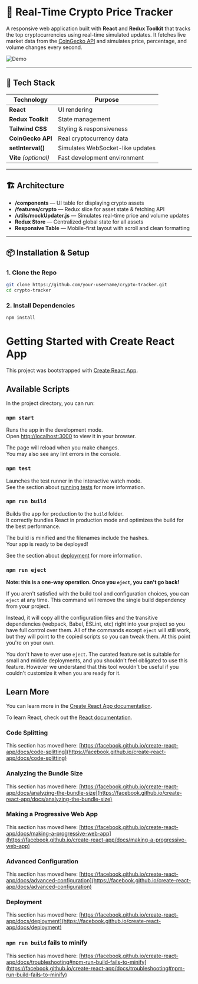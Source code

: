 # 🚀 Real-Time Crypto Price Tracker

A responsive web application built with **React** and **Redux Toolkit** that tracks the top cryptocurrencies using real-time simulated updates. It fetches live market data from the [CoinGecko API](https://www.coingecko.com/en/api) and simulates price, percentage, and volume changes every second.

![Demo](https://media.giphy.com/media/v1.Y2lkPTc5MGI3NjExZTIxYWU3NDFmYTQ1ODNiZTY3YjBkNzE3NDliMDU2ZTQyZTU3ZDUwYyZjdD1n/LmNwrBheE1yN0UOaDR/giphy.gif)

---

## 🧰 Tech Stack

| Technology | Purpose |
|------------|---------|
| **React** | UI rendering |
| **Redux Toolkit** | State management |
| **Tailwind CSS** | Styling & responsiveness |
| **CoinGecko API** | Real cryptocurrency data |
| **setInterval()** | Simulates WebSocket-like updates |
| **Vite** *(optional)* | Fast development environment |

---

## 🏗️ Architecture

- **/components** — UI table for displaying crypto assets
- **/features/crypto** — Redux slice for asset state & fetching API
- **/utils/mockUpdater.js** — Simulates real-time price and volume updates
- **Redux Store** — Centralized global state for all assets
- **Responsive Table** — Mobile-first layout with scroll and clean formatting

---

## 📦 Installation & Setup

### 1. Clone the Repo
```bash
git clone https://github.com/your-username/crypto-tracker.git
cd crypto-tracker
```

### 2. Install Dependencies
```bash
npm install
```

# Getting Started with Create React App

This project was bootstrapped with [Create React App](https://github.com/facebook/create-react-app).

## Available Scripts

In the project directory, you can run:

### `npm start`

Runs the app in the development mode.\
Open [http://localhost:3000](http://localhost:3000) to view it in your browser.

The page will reload when you make changes.\
You may also see any lint errors in the console.

### `npm test`

Launches the test runner in the interactive watch mode.\
See the section about [running tests](https://facebook.github.io/create-react-app/docs/running-tests) for more information.

### `npm run build`

Builds the app for production to the `build` folder.\
It correctly bundles React in production mode and optimizes the build for the best performance.

The build is minified and the filenames include the hashes.\
Your app is ready to be deployed!

See the section about [deployment](https://facebook.github.io/create-react-app/docs/deployment) for more information.

### `npm run eject`

**Note: this is a one-way operation. Once you `eject`, you can't go back!**

If you aren't satisfied with the build tool and configuration choices, you can `eject` at any time. This command will remove the single build dependency from your project.

Instead, it will copy all the configuration files and the transitive dependencies (webpack, Babel, ESLint, etc) right into your project so you have full control over them. All of the commands except `eject` will still work, but they will point to the copied scripts so you can tweak them. At this point you're on your own.

You don't have to ever use `eject`. The curated feature set is suitable for small and middle deployments, and you shouldn't feel obligated to use this feature. However we understand that this tool wouldn't be useful if you couldn't customize it when you are ready for it.

## Learn More

You can learn more in the [Create React App documentation](https://facebook.github.io/create-react-app/docs/getting-started).

To learn React, check out the [React documentation](https://reactjs.org/).

### Code Splitting

This section has moved here: [https://facebook.github.io/create-react-app/docs/code-splitting](https://facebook.github.io/create-react-app/docs/code-splitting)

### Analyzing the Bundle Size

This section has moved here: [https://facebook.github.io/create-react-app/docs/analyzing-the-bundle-size](https://facebook.github.io/create-react-app/docs/analyzing-the-bundle-size)

### Making a Progressive Web App

This section has moved here: [https://facebook.github.io/create-react-app/docs/making-a-progressive-web-app](https://facebook.github.io/create-react-app/docs/making-a-progressive-web-app)

### Advanced Configuration

This section has moved here: [https://facebook.github.io/create-react-app/docs/advanced-configuration](https://facebook.github.io/create-react-app/docs/advanced-configuration)

### Deployment

This section has moved here: [https://facebook.github.io/create-react-app/docs/deployment](https://facebook.github.io/create-react-app/docs/deployment)

### `npm run build` fails to minify

This section has moved here: [https://facebook.github.io/create-react-app/docs/troubleshooting#npm-run-build-fails-to-minify](https://facebook.github.io/create-react-app/docs/troubleshooting#npm-run-build-fails-to-minify)

